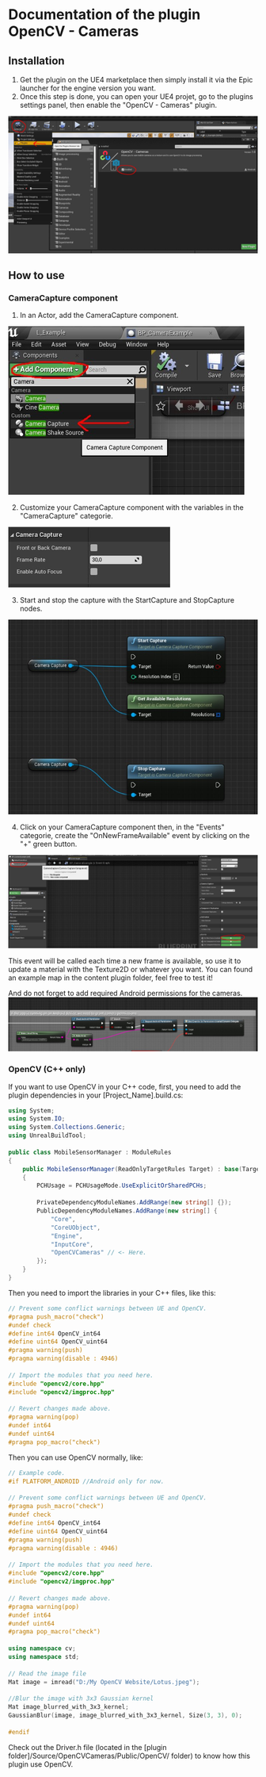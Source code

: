 # **Documentation of the plugin OpenCV - Cameras**

## **Installation**
1. Get the plugin on the UE4 marketplace then simply install it via the Epic launcher for the engine version you want.
2. Once this step is done, you can open your UE4 projet, go to the plugins settings panel, then enable the "OpenCV - Cameras" plugin.

![](./Screenshots/Installation.jpg)


## **How to use**
### **CameraCapture component**
1. In an Actor, add the CameraCapture component.

![](./Screenshots/HowToUse_1.jpg)

2. Customize your CameraCapture component with the variables in the "CameraCapture" categorie.

![](./Screenshots/HowToUse_2.jpg)

3. Start and stop the capture with the StartCapture and StopCapture nodes.

![](./Screenshots/HowToUse_3.jpg)

4. Click on your CameraCapture component then, in the "Events" categorie, create the "OnNewFrameAvailable" event by clicking on the "+" green button.

![](./Screenshots/HowToUse_4.jpg)

This event will be called each time a new frame is available, so use it to update a material with the Texture2D or whatever you want. You can found an example map in the content plugin folder, feel free to test it!

And do not forget to add required Android permissions for the cameras.
![](./Screenshots/GrantPermissions.jpg)

### **OpenCV (C++ only)**

If you want to use OpenCV in your C++ code, first, you need to add the plugin dependencies in your [Project_Name].build.cs:
```c#
using System;						
using System.IO;					
using System.Collections.Generic; 	
using UnrealBuildTool;

public class MobileSensorManager : ModuleRules
{
	public MobileSensorManager(ReadOnlyTargetRules Target) : base(Target)
	{
		PCHUsage = PCHUsageMode.UseExplicitOrSharedPCHs;
	
		PrivateDependencyModuleNames.AddRange(new string[] {});
		PublicDependencyModuleNames.AddRange(new string[] { 
			"Core", 
			"CoreUObject", 
			"Engine", 
			"InputCore",
            "OpenCVCameras" // <- Here.
        });
    }
}
```

Then you need to import the libraries in your C++ files, like this:

```c++
// Prevent some conflict warnings between UE and OpenCV.
#pragma push_macro("check")
#undef check
#define int64 OpenCV_int64
#define uint64 OpenCV_uint64
#pragma warning(push)
#pragma warning(disable : 4946)

// Import the modules that you need here.
#include "opencv2/core.hpp"
#include "opencv2/imgproc.hpp"

// Revert changes made above.
#pragma warning(pop)
#undef int64
#undef uint64
#pragma pop_macro("check")
```

Then you can use OpenCV normally, like:

```c++
// Example code.
#if PLATFORM_ANDROID //Android only for now.

// Prevent some conflict warnings between UE and OpenCV.
#pragma push_macro("check")
#undef check
#define int64 OpenCV_int64
#define uint64 OpenCV_uint64
#pragma warning(push)
#pragma warning(disable : 4946)

// Import the modules that you need here.
#include "opencv2/core.hpp"
#include "opencv2/imgproc.hpp"

// Revert changes made above.
#pragma warning(pop)
#undef int64
#undef uint64
#pragma pop_macro("check")

using namespace cv;
using namespace std;

// Read the image file
Mat image = imread("D:/My OpenCV Website/Lotus.jpeg");

//Blur the image with 3x3 Gaussian kernel
Mat image_blurred_with_3x3_kernel;
GaussianBlur(image, image_blurred_with_3x3_kernel, Size(3, 3), 0);

#endif
```


Check out the Driver.h file (located in the [plugin folder]/Source/OpenCVCameras/Public/OpenCV/ folder) to know how this plugin use OpenCV.